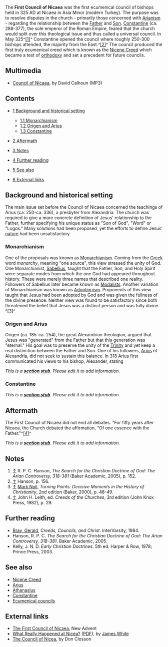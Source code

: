 The **First Council of Nicaea** was the first ecumenical council of
bishops held in 325 AD at Nicaea in Asia Minor (modern Turkey). The
purpose was to resolve disputes in the church - primarily those
concerned with [Arianism](Arianism "Arianism") - regarding the
relationship between the [Father](God_the_Father "God the Father")
and [Son](Son_of_God "Son of God").
[Constantine](Constantine "Constantine") (ca. 288-377), the sole
emperor of the Roman Empire, feared that the church would split
over this theological issue and thus called a universal council. In
May 325^[[1]](#note-0)^ Constantine opened the council where
roughly 250-300 bishops attended, the majority from the
East.^[[2]](#note-1)^ The council produced the first truly
ecumenical creed which is known as the
[Nicene Creed](Nicene_Creed "Nicene Creed") which became a test of
[orthodoxy](Orthodoxy "Orthodoxy") and set a precedent for future
councils.

## Multimedia

-   [Council of Nicaea](http://covenantseminary.inmotionhosting.com/CH310_Lecture_12.mp3),
    by David Calhoun (MP3)

## Contents

-   [1 Background and historical setting](#Background_and_historical_setting)
    -   [1.1 Monarchianism](#Monarchianism)
    -   [1.2 Origen and Arius](#Origen_and_Arius)
    -   [1.3 Constantine](#Constantine)

-   [2 Aftermath](#Aftermath)
-   [3 Notes](#Notes)
-   [4 Further reading](#Further_reading)
-   [5 See also](#See_also)
-   [6 External links](#External_links)



## Background and historical setting

The main issue set before the Council of Nicaea concerned the
teachings of Arius (ca. 250-ca. 336), a presbyter from Alexandria.
The church was required to give a more concrete definition of
Jesus' relationship to the Father, further specifying his unique
status as "Son of God", "Word" or "Logos." Many solutions had been
proposed, yet the efforts to define Jesus'
[nature](Nature "Nature") had been unsatisfactory.

### Monarchianism

One of the proposals was known as
[Monarchianism](index.php?title=Monarchianism&action=edit&redlink=1 "Monarchianism (page does not exist)").
Coming from the [Greek](Greek "Greek") word *monarchy*, meaning
"one source", this view stressed the unity of God. One
Monarchianist,
[Sabellius](index.php?title=Sabellius&action=edit&redlink=1 "Sabellius (page does not exist)"),
taught that the Father, Son, and Holy Spirit were separate modes
from which the one God had appeared throughout history. These were
merely three names that described one reality. Followers of
Sabellius later became known as [Modalists](Modalism "Modalism").
Another variation of Monarchianism was known as
[Adoptionism](Adoptionism "Adoptionism"). Proponents of this view
taught that Jesus had been adopted by God and was given the
fullness of the divine presence. Neither view was found to be
satisfactory since both threatened the belief that Jesus was a
distinct person and was fully divine. ^[[3]](#note-2)^

### Origen and Arius

Origen (ca. 185-ca. 254), the great Alexandrian theologian, argued
that Jesus was "generated" from the Father but that this generation
was "eternal." His goal was to preserve the unity of the
[Trinity](Trinity "Trinity") and yet keep a real distinction
between the Father and Son. One of his followers,
[Arius](Arius "Arius") of Alexandria, did not seek to sustain this
balance. In 318 Arius first communicated his views to his bishop,
Alexander, stating

*This is a **[section stub](http://www.theopedia.com/Category:Theopedia_sectionstubs "Category:Theopedia sectionstubs")**. Please edit it to add information.*
### Constantine

*This is a **[section stub](http://www.theopedia.com/Category:Theopedia_sectionstubs "Category:Theopedia sectionstubs")**. Please edit it to add information.*
## Aftermath

The First Council of Nicaea did not end all debates. "For fifty
years after Nicaea, the Church debated the affirmation, "Of one
essence with the Father."^[[4]](#note-3)^

*This is a **[section stub](http://www.theopedia.com/Category:Theopedia_sectionstubs "Category:Theopedia sectionstubs")**. Please edit it to add information.*
## Notes

1.  [↑](#ref-0) R. P. C. Hanson,
    *The Search for the Christian Doctrine of God: The Arian Controversy, 318-381*
    (Baker Academic, 2005), p. 152.
2.  [↑](#ref-1) Hanson, p. 156.
3.  [↑](#ref-2) [Mark Noll](Mark_Noll "Mark Noll"),
    *Turning Points: Decisive Moments in the History of Christianity*,
    2nd edition (Baker, 2000), p. 48-49.
4.  [↑](#ref-3) John H. Leith, ed. *Creeds of the Churches*, 3rd
    edition (John Knox Press, 1982), p. 29.

## Further reading

-   [Bray, Gerald](Gerald_Bray "Gerald Bray"),
    *Creeds, Councils, and Christ*. InterVarsity, 1984.
-   Hanson, R. P. C.
    *The Search for the Christian Doctrine of God: The Arian Controversy, 318-381*.
    Baker Academic, 2005.
-   Kelly, J. N. D. *Early Christian Doctrines*. 5th ed. Harper &
    Row, 1978; Prince Press, 2003.

## See also

-   [Nicene Creed](Nicene_Creed "Nicene Creed")
-   [Arius](Arius "Arius")
-   [Athanasius](Athanasius "Athanasius")
-   [Constantine](Constantine "Constantine")
-   [Ecumenical councils](Ecumenical_councils "Ecumenical councils")

## External links

-   [The First Council of Nicaea](http://www.newadvent.org/cathen/11044a.htm),
    New Advent
-   [What Really Happened at Nicea?](http://www.douknow.net/jw_nicea.htm)
    ([PDF](http://www.equip.org/PDF/DN206.pdf)), by
    [James White](James_White "James White")
-   [The Council of Nicea](http://www.probe.org/content/view/790/91/),
    by Don Closson



